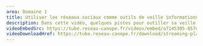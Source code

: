 ```yaml
---
area: Domaine 1
title: Utiliser les réseaux sociaux comme outils de veille informationnelle
description: Dans cette vidéo, quelques pistes pour outiller sa veille à l'aide des réseaux sociaux.
videoEmbedSrc: https://tube.reseau-canope.fr/videos/embed/a7145305-857e-4973-a738-c3a582b3cdf1
videoDownloadHref: https://tube.reseau-canope.fr/download/streaming-playlists/hls/videos/a7145305-857e-4973-a738-c3a582b3cdf1-1080-fragmented.mp4
---
```


